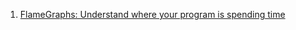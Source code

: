  1. [FlameGraphs: Understand where your program is spending time](https://johnysswlab.com/flamegraphs-understand-where-your-program-is-spending-time/)
